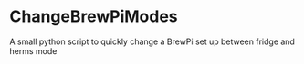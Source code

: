 # ChangeBrewPiModes
A small python script to quickly change a BrewPi set up between fridge and herms mode
